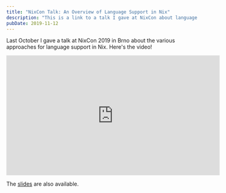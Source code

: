 ```yaml
---
title: "NixCon Talk: An Overview of Language Support in Nix"
description: "This is a link to a talk I gave at NixCon about language support in Nix"
pubDate: 2019-11-12
---
```


Last October I gave a talk at NixCon 2019 in Brno about the various approaches
for language support in Nix. Here's the video!

<!--more-->

<div style="text-align:center":>
<iframe width="560" height="315" src="https://www.youtube.com/embed/nXDumHZI2zg" frameborder="0" allow="accelerometer; autoplay; encrypted-media; gyroscope; picture-in-picture" allowfullscreen></iframe>
</div>

The [slides](/material/2019-11-12-language-support-overview-nixcon/Overview.of.Language.Support.Nixcon.19.pdf) are also available.
